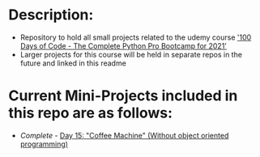 # Description:
- Repository to hold all small projects related to the udemy course ['100 Days of Code - The Complete Python Pro Bootcamp for 2021'](https://www.udemy.com/course/100-days-of-code/)
- Larger projects for this course will be held in separate repos in the future and linked in this readme

# Current Mini-Projects included in this repo are as follows:
- *Complete* - [Day 15: "Coffee Machine" (Without object oriented programming)](/D15-Coffee_Machine)
